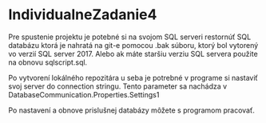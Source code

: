 # IndividualneZadanie4

Pre spustenie projektu je potebné si na svojom SQL serveri restornúť SQL databázu ktorá je nahratá 
na git-e pomocou .bak súboru, ktorý bol vytorený vo verzií SQL server 2017. Alebo ak máte staršiu verziu 
SQL servera použite na obnovu sqlscript.sql.

Po vytvorení lokálného repozitára u seba je potrebné v programe si nastaviť svoj server do connection stringu.
Tento parameter sa nachádza v DatabaseCommunication.Properties.Settings1 

Po nastavení a obnove prislušnej databázy môžete s programom pracovať. 


